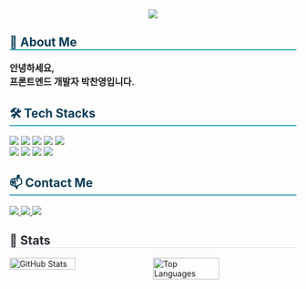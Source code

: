 <div align="center">
  <img src="https://capsule-render.vercel.app/api?type=waving&color=0:3aa6bb,100:2dd2a9&height=180&text=Welcome%20to%20my%20Github&animation=&fontColor=ffffff&fontSize=50" />
</div>

<div style="text-align: left; margin-top: 20px;">
  <h2 style="border-bottom: 2px solid #3aa6bb; color: #0b3d57;"> 👋 About Me </h2>
  <p style="font-weight: 600; font-size: 16px; color: #1a1a1a; margin: 12px 0;">
    안녕하세요,<br/>
    프론트엔드 개발자 박찬영입니다.
  </p>
</div>

<div style="text-align: left; margin-top: 30px;">
  <h2 style="border-bottom: 2px solid #3aa6bb; color: #0b3d57;"> 🛠️ Tech Stacks </h2>
  <div style="margin-top: 12px;">
    <img src="https://img.shields.io/badge/HTML5-E34F26?style=for-the-badge&logo=HTML5&logoColor=white" />
    <img src="https://img.shields.io/badge/CSS3-1572B6?style=for-the-badge&logo=CSS3&logoColor=white" />
    <img src="https://img.shields.io/badge/JavaScript-F7DF1E?style=for-the-badge&logo=JavaScript&logoColor=black" />
    <img src="https://img.shields.io/badge/React-61DAFB?style=for-the-badge&logo=React&logoColor=black" />
    <img src="https://img.shields.io/badge/Next.js-000000?style=for-the-badge&logo=Next.js&logoColor=white" /><br />
    <img src="https://img.shields.io/badge/jQuery-0769AD?style=for-the-badge&logo=jquery&logoColor=white" />
    <img src="https://img.shields.io/badge/Styled_Components-DB7093?style=for-the-badge&logo=styled-components&logoColor=white" />
    <img src="https://img.shields.io/badge/Notion-000000?style=for-the-badge&logo=Notion&logoColor=white" />
    <img src="https://img.shields.io/badge/Bootstrap-7952B3?style=for-the-badge&logo=bootstrap&logoColor=white" />
  </div>
</div>

<div style="text-align: left; margin-top: 30px;">
  <h2 style="border-bottom: 2px solid #3aa6bb; color: #0b3d57;"> 📫 Contact Me </h2>
  <div style="margin-top: 12px;">
    <a href="mailto:your.email@example.com" target="_blank" rel="noopener noreferrer">
      <img src="https://img.shields.io/badge/Gmail-EA4335?style=for-the-badge&logo=Gmail&logoColor=white" />
    </a>
    <a href="https://www.notion.so/your-notion-link" target="_blank" rel="noopener noreferrer">
      <img src="https://img.shields.io/badge/Notion-000000?style=for-the-badge&logo=Notion&logoColor=white" />
    </a>
    <a href="https://velog.io/@yourvelog" target="_blank" rel="noopener noreferrer">
      <img src="https://img.shields.io/badge/Velog-20C997?style=for-the-badge&logo=Velog&logoColor=white" />
    </a>
  </div>
</div>

<div style="text-align: left;">
  <h2 style="border-bottom: 1px solid #d8dee4; color: #282d33;"> 🏅 Stats </h2>
  <div style="display: flex; gap: 10px;">
    <img
      src="https://github-readme-stats.vercel.app/api?username=Parkchanyoung0710&bg_color=00000000&title_color=ffffff&text_color=cccccc&show_icons=true&hide_border=true"
      style="width: 48%;"
      alt="GitHub Stats"
    />
    <img
      src="https://github-readme-stats.vercel.app/api/top-langs/?username=Parkchanyoung0710&layout=compact&bg_color=00000000&title_color=ffffff&text_color=cccccc&hide_border=true"
      style="width: 48%;"
      alt="Top Languages"
    />
  </div>
</div>
